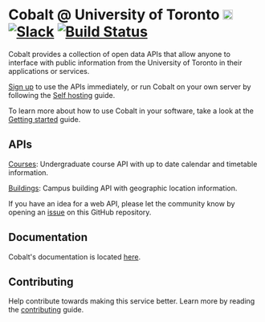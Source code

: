 # Cobalt @ University of Toronto [<img src="https://avatars0.githubusercontent.com/u/10912859" width="20" height="20" />](https://cobalt.qas.im) [![Slack][slackin-badge]][slackin] [![Build Status](https://travis-ci.org/cobalt-uoft/cobalt.svg?branch=master)](https://travis-ci.org/cobalt-uoft/cobalt)

Cobalt provides a collection of open data APIs that allow anyone to interface with public information from the University of Toronto in their applications or services.

[Sign up](https://cobalt.qas.im/signup) to use the APIs immediately, or run Cobalt on your own server by following the [Self hosting](https://github.com/cobalt-uoft/documentation/blob/master/getting-started/self-hosting.md) guide.

To learn more about how to use Cobalt in your software, take a look at the [Getting started](https://github.com/cobalt-uoft/documentation/blob/master/getting-started/introduction.md) guide.

## APIs

[Courses](https://github.com/cobalt-uoft/documentation/blob/master/endpoints/courses/introduction.md): Undergraduate course API with up to date calendar and timetable information.

[Buildings](https://cobalt.qas.im/documentation/building-api/introduction): Campus building API with geographic location information.

If you have an idea for a web API, please let the community know by opening an [issue](https://github.com/cobalt-uoft/cobalt/issues) on this GitHub repository.

## Documentation

Cobalt's documentation is located [here](https://github.com/cobalt-uoft/documentation).

## Contributing

Help contribute towards making this service better. Learn more by reading the [contributing](https://github.com/cobalt-uoft/documentation/blob/master/getting-started/contributing.md) guide.

[slackin]: https://cobalt-slack.herokuapp.com/
[slackin-badge]: https://cobalt-slack.herokuapp.com/badge.svg

